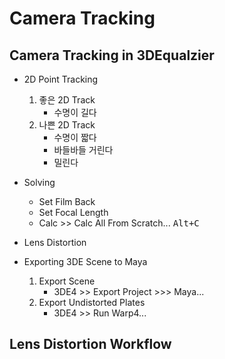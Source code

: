 # Camera Tracking

## Camera Tracking in 3DEqualzier

- 2D Point Tracking
    1. 좋은 2D Track
        - 수명이 길다
    1. 나쁜 2D Track
        - 수명이 짧다
        - 바들바들 거린다
        - 밀린다

- Solving
    - Set Film Back
    - Set Focal Length
    - Calc >> Calc All From Scratch... <kbd>Alt+C</kbd>

- Lens Distortion

- Exporting 3DE Scene to Maya
    1. Export Scene
        - 3DE4 >> Export Project >>> Maya...
    1. Export Undistorted Plates
        - 3DE4 >> Run Warp4...


## Lens Distortion Workflow
